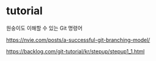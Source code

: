 # tutorial
원숭이도 이해할 수 있는 Git 명령어

https://nvie.com/posts/a-successful-git-branching-model/

https://backlog.com/git-tutorial/kr/stepup/stepup1_1.html
